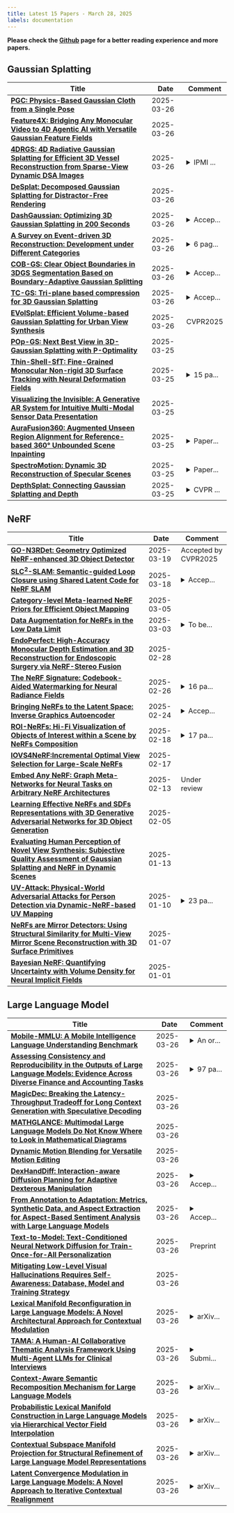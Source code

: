 ```yaml
---
title: Latest 15 Papers - March 28, 2025
labels: documentation
---
```

**Please check the [Github](https://github.com/zezhishao/MTS_Daily_ArXiv) page for a better reading experience and more papers.**

## Gaussian Splatting
| **Title** | **Date** | **Comment** |
| --- | --- | --- |
| **[PGC: Physics-Based Gaussian Cloth from a Single Pose](http://arxiv.org/abs/2503.20779v1)** | 2025-03-26 |  |
| **[Feature4X: Bridging Any Monocular Video to 4D Agentic AI with Versatile Gaussian Feature Fields](http://arxiv.org/abs/2503.20776v1)** | 2025-03-26 |  |
| **[4DRGS: 4D Radiative Gaussian Splatting for Efficient 3D Vessel Reconstruction from Sparse-View Dynamic DSA Images](http://arxiv.org/abs/2412.12919v2)** | 2025-03-26 | <details><summary>IPMI ...</summary><p>IPMI 2025 Oral; Zhentao Liu and Ruyi Zha made equal contributions</p></details> |
| **[DeSplat: Decomposed Gaussian Splatting for Distractor-Free Rendering](http://arxiv.org/abs/2411.19756v2)** | 2025-03-26 |  |
| **[DashGaussian: Optimizing 3D Gaussian Splatting in 200 Seconds](http://arxiv.org/abs/2503.18402v2)** | 2025-03-26 | <details><summary>Accep...</summary><p>Accepted by CVPR2025. Project page: https://dashgaussian.github.io</p></details> |
| **[A Survey on Event-driven 3D Reconstruction: Development under Different Categories](http://arxiv.org/abs/2503.19753v2)** | 2025-03-26 | <details><summary>6 pag...</summary><p>6 pages, 1 figure, 6 tables, submitted to an anonymous conference under double-blind review</p></details> |
| **[COB-GS: Clear Object Boundaries in 3DGS Segmentation Based on Boundary-Adaptive Gaussian Splitting](http://arxiv.org/abs/2503.19443v2)** | 2025-03-26 | <details><summary>Accep...</summary><p>Accepted by CVPR 2025</p></details> |
| **[TC-GS: Tri-plane based compression for 3D Gaussian Splatting](http://arxiv.org/abs/2503.20221v1)** | 2025-03-26 | <details><summary>Accep...</summary><p>Accepted by ICME 2025</p></details> |
| **[EVolSplat: Efficient Volume-based Gaussian Splatting for Urban View Synthesis](http://arxiv.org/abs/2503.20168v1)** | 2025-03-26 | CVPR2025 |
| **[POp-GS: Next Best View in 3D-Gaussian Splatting with P-Optimality](http://arxiv.org/abs/2503.07819v2)** | 2025-03-25 |  |
| **[Thin-Shell-SfT: Fine-Grained Monocular Non-rigid 3D Surface Tracking with Neural Deformation Fields](http://arxiv.org/abs/2503.19976v1)** | 2025-03-25 | <details><summary>15 pa...</summary><p>15 pages, 12 figures and 3 tables; project page: https://4dqv.mpiinf.mpg.de/ThinShellSfT; CVPR 2025</p></details> |
| **[Visualizing the Invisible: A Generative AR System for Intuitive Multi-Modal Sensor Data Presentation](http://arxiv.org/abs/2412.13509v2)** | 2025-03-25 |  |
| **[AuraFusion360: Augmented Unseen Region Alignment for Reference-based 360° Unbounded Scene Inpainting](http://arxiv.org/abs/2502.05176v2)** | 2025-03-25 | <details><summary>Paper...</summary><p>Paper accepted to CVPR 2025. Project page: https://kkennethwu.github.io/aurafusion360/</p></details> |
| **[SpectroMotion: Dynamic 3D Reconstruction of Specular Scenes](http://arxiv.org/abs/2410.17249v3)** | 2025-03-25 | <details><summary>Paper...</summary><p>Paper accepted to CVPR 2025. Project page: https://cdfan0627.github.io/spectromotion/</p></details> |
| **[DepthSplat: Connecting Gaussian Splatting and Depth](http://arxiv.org/abs/2410.13862v3)** | 2025-03-25 | <details><summary>CVPR ...</summary><p>CVPR 2025, Project page: https://haofeixu.github.io/depthsplat/, Code: https://github.com/cvg/depthsplat</p></details> |

## NeRF
| **Title** | **Date** | **Comment** |
| --- | --- | --- |
| **[GO-N3RDet: Geometry Optimized NeRF-enhanced 3D Object Detector](http://arxiv.org/abs/2503.15211v1)** | 2025-03-19 | Accepted by CVPR2025 |
| **[SLC$^2$-SLAM: Semantic-guided Loop Closure using Shared Latent Code for NeRF SLAM](http://arxiv.org/abs/2501.08880v2)** | 2025-03-18 | <details><summary>Accep...</summary><p>Accepted to RAL. 8 pages, 5 figures, 5 tables</p></details> |
| **[Category-level Meta-learned NeRF Priors for Efficient Object Mapping](http://arxiv.org/abs/2503.01582v2)** | 2025-03-05 |  |
| **[Data Augmentation for NeRFs in the Low Data Limit](http://arxiv.org/abs/2503.02092v1)** | 2025-03-03 | <details><summary>To be...</summary><p>To be published in 2025 IEEE International Conference on Robotics and Automation (ICRA 2025)</p></details> |
| **[EndoPerfect: High-Accuracy Monocular Depth Estimation and 3D Reconstruction for Endoscopic Surgery via NeRF-Stereo Fusion](http://arxiv.org/abs/2410.04041v5)** | 2025-02-28 |  |
| **[The NeRF Signature: Codebook-Aided Watermarking for Neural Radiance Fields](http://arxiv.org/abs/2502.19125v1)** | 2025-02-26 | <details><summary>16 pa...</summary><p>16 pages, accepted by TPAMI</p></details> |
| **[Bringing NeRFs to the Latent Space: Inverse Graphics Autoencoder](http://arxiv.org/abs/2410.22936v2)** | 2025-02-24 | <details><summary>Accep...</summary><p>Accepted at ICLR 2025. Available at https://openreview.net/forum?id=LTDtjrv02Y</p></details> |
| **[ROI-NeRFs: Hi-Fi Visualization of Objects of Interest within a Scene by NeRFs Composition](http://arxiv.org/abs/2502.12673v1)** | 2025-02-18 | <details><summary>17 pa...</summary><p>17 pages including appendix, 16 figures, 8 tables</p></details> |
| **[IOVS4NeRF:Incremental Optimal View Selection for Large-Scale NeRFs](http://arxiv.org/abs/2407.18611v3)** | 2025-02-17 |  |
| **[Embed Any NeRF: Graph Meta-Networks for Neural Tasks on Arbitrary NeRF Architectures](http://arxiv.org/abs/2502.09623v1)** | 2025-02-13 | Under review |
| **[Learning Effective NeRFs and SDFs Representations with 3D Generative Adversarial Networks for 3D Object Generation](http://arxiv.org/abs/2309.16110v2)** | 2025-02-05 |  |
| **[Evaluating Human Perception of Novel View Synthesis: Subjective Quality Assessment of Gaussian Splatting and NeRF in Dynamic Scenes](http://arxiv.org/abs/2501.08072v1)** | 2025-01-13 |  |
| **[UV-Attack: Physical-World Adversarial Attacks for Person Detection via Dynamic-NeRF-based UV Mapping](http://arxiv.org/abs/2501.05783v1)** | 2025-01-10 | <details><summary>23 pa...</summary><p>23 pages, 22 figures, submitted to ICLR2025</p></details> |
| **[NeRFs are Mirror Detectors: Using Structural Similarity for Multi-View Mirror Scene Reconstruction with 3D Surface Primitives](http://arxiv.org/abs/2501.04074v1)** | 2025-01-07 |  |
| **[Bayesian NeRF: Quantifying Uncertainty with Volume Density for Neural Implicit Fields](http://arxiv.org/abs/2404.06727v2)** | 2025-01-01 |  |

## Large Language Model
| **Title** | **Date** | **Comment** |
| --- | --- | --- |
| **[Mobile-MMLU: A Mobile Intelligence Language Understanding Benchmark](http://arxiv.org/abs/2503.20786v1)** | 2025-03-26 | <details><summary>An or...</summary><p>An order-invariant and mobile-centric benchmark. Code and data are available at: https://github.com/VILA-Lab/Mobile-MMLU</p></details> |
| **[Assessing Consistency and Reproducibility in the Outputs of Large Language Models: Evidence Across Diverse Finance and Accounting Tasks](http://arxiv.org/abs/2503.16974v2)** | 2025-03-26 | <details><summary>97 pa...</summary><p>97 pages, 20 tables, 15 figures</p></details> |
| **[MagicDec: Breaking the Latency-Throughput Tradeoff for Long Context Generation with Speculative Decoding](http://arxiv.org/abs/2408.11049v4)** | 2025-03-26 |  |
| **[MATHGLANCE: Multimodal Large Language Models Do Not Know Where to Look in Mathematical Diagrams](http://arxiv.org/abs/2503.20745v1)** | 2025-03-26 |  |
| **[Dynamic Motion Blending for Versatile Motion Editing](http://arxiv.org/abs/2503.20724v1)** | 2025-03-26 |  |
| **[DexHandDiff: Interaction-aware Diffusion Planning for Adaptive Dexterous Manipulation](http://arxiv.org/abs/2411.18562v5)** | 2025-03-26 | <details><summary>Accep...</summary><p>Accepted by CVPR 2025. Camera ready version. Previous DexDiffuser. Project page: https://dexdiffuser.github.io/</p></details> |
| **[From Annotation to Adaptation: Metrics, Synthetic Data, and Aspect Extraction for Aspect-Based Sentiment Analysis with Large Language Models](http://arxiv.org/abs/2503.20715v1)** | 2025-03-26 | <details><summary>Accep...</summary><p>Accepted to NAACL SRW 2025</p></details> |
| **[Text-to-Model: Text-Conditioned Neural Network Diffusion for Train-Once-for-All Personalization](http://arxiv.org/abs/2405.14132v2)** | 2025-03-26 | Preprint |
| **[Mitigating Low-Level Visual Hallucinations Requires Self-Awareness: Database, Model and Training Strategy](http://arxiv.org/abs/2503.20673v1)** | 2025-03-26 |  |
| **[Lexical Manifold Reconfiguration in Large Language Models: A Novel Architectural Approach for Contextual Modulation](http://arxiv.org/abs/2502.08818v2)** | 2025-03-26 | <details><summary>arXiv...</summary><p>arXiv admin note: This paper has been withdrawn by arXiv due to disputed and unverifiable authorship</p></details> |
| **[TAMA: A Human-AI Collaborative Thematic Analysis Framework Using Multi-Agent LLMs for Clinical Interviews](http://arxiv.org/abs/2503.20666v1)** | 2025-03-26 | <details><summary>Submi...</summary><p>Submitted to the American Medical Informatics Association (AMIA) 2025 Annual Symposium, 10 pages</p></details> |
| **[Context-Aware Semantic Recomposition Mechanism for Large Language Models](http://arxiv.org/abs/2501.17386v2)** | 2025-03-26 | <details><summary>arXiv...</summary><p>arXiv admin note: This paper has been withdrawn by arXiv due to disputed and unverifiable authorship</p></details> |
| **[Probabilistic Lexical Manifold Construction in Large Language Models via Hierarchical Vector Field Interpolation](http://arxiv.org/abs/2502.10013v2)** | 2025-03-26 | <details><summary>arXiv...</summary><p>arXiv admin note: This paper has been withdrawn by arXiv due to disputed and unverifiable authorship</p></details> |
| **[Contextual Subspace Manifold Projection for Structural Refinement of Large Language Model Representations](http://arxiv.org/abs/2502.08026v3)** | 2025-03-26 | <details><summary>arXiv...</summary><p>arXiv admin note: This paper has been withdrawn by arXiv due to disputed and unverifiable authorship</p></details> |
| **[Latent Convergence Modulation in Large Language Models: A Novel Approach to Iterative Contextual Realignment](http://arxiv.org/abs/2502.06302v2)** | 2025-03-26 | <details><summary>arXiv...</summary><p>arXiv admin note: This paper has been withdrawn by arXiv due to disputed and unverifiable authorship</p></details> |

